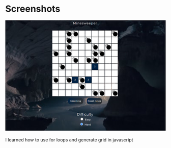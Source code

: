 # Screenshots

<img src="screenshots/minesweeperscreenshot.png">
<br />
<br />
I learned how to use for loops and generate grid in javascript

